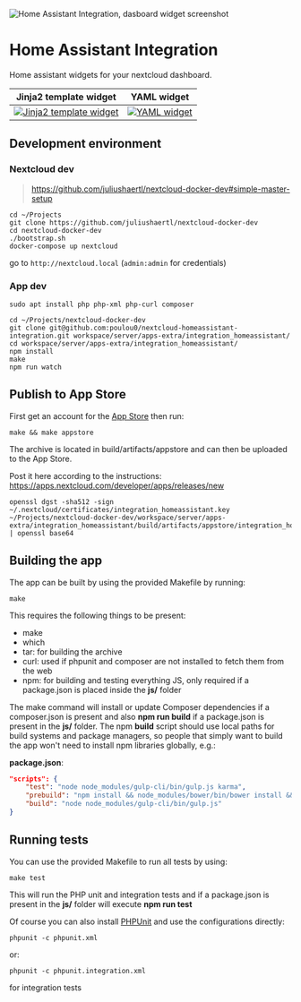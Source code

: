 <!--
SPDX-FileCopyrightText: Poulou <poulou.0@gmail.com>
SPDX-License-Identifier: CC0-1.0
-->

![Home Assistant Integration, dasboard widget screenshot](img/screenshot2.jpg)

# Home Assistant Integration
Home assistant widgets for your nextcloud dashboard.

| Jinja2 template widget                                                                   | YAML widget                                                               |
| ---------------------------------------------------------------------------------------- | ------------------------------------------------------------------------- |
| [![Jinja2 template widget](img/template_widget-video.jpg)](https://youtu.be/XE_LRTAfVjA) | [![YAML widget](img/yaml_widget-video.jpg)](https://youtu.be/PjWH53rqYe8) |

## Development environment

### Nextcloud dev
> https://github.com/juliushaertl/nextcloud-docker-dev#simple-master-setup
```shell
cd ~/Projects
git clone https://github.com/juliushaertl/nextcloud-docker-dev
cd nextcloud-docker-dev
./bootstrap.sh
docker-compose up nextcloud
```
go to `http://nextcloud.local` (`admin:admin` for credentials)
### App dev

```shell
sudo apt install php php-xml php-curl composer
```
```shell
cd ~/Projects/nextcloud-docker-dev
git clone git@github.com:poulou0/nextcloud-homeassistant-integration.git workspace/server/apps-extra/integration_homeassistant/
cd workspace/server/apps-extra/integration_homeassistant/
npm install
make
npm run watch
```

## Publish to App Store

First get an account for the [App Store](http://apps.nextcloud.com/) then run:

    make && make appstore

The archive is located in build/artifacts/appstore and can then be uploaded to the App Store.

Post it here according to the instructions: https://apps.nextcloud.com/developer/apps/releases/new

```shell
openssl dgst -sha512 -sign ~/.nextcloud/certificates/integration_homeassistant.key ~/Projects/nextcloud-docker-dev/workspace/server/apps-extra/integration_homeassistant/build/artifacts/appstore/integration_homeassistant.tar.gz | openssl base64
```

## Building the app

The app can be built by using the provided Makefile by running:

    make

This requires the following things to be present:
* make
* which
* tar: for building the archive
* curl: used if phpunit and composer are not installed to fetch them from the web
* npm: for building and testing everything JS, only required if a package.json is placed inside the **js/** folder

The make command will install or update Composer dependencies if a composer.json is present and also **npm run build** if a package.json is present in the **js/** folder. The npm **build** script should use local paths for build systems and package managers, so people that simply want to build the app won't need to install npm libraries globally, e.g.:

**package.json**:
```json
"scripts": {
    "test": "node node_modules/gulp-cli/bin/gulp.js karma",
    "prebuild": "npm install && node_modules/bower/bin/bower install && node_modules/bower/bin/bower update",
    "build": "node node_modules/gulp-cli/bin/gulp.js"
}
```

## Running tests
You can use the provided Makefile to run all tests by using:

    make test

This will run the PHP unit and integration tests and if a package.json is present in the **js/** folder will execute **npm run test**

Of course you can also install [PHPUnit](http://phpunit.de/getting-started.html) and use the configurations directly:

    phpunit -c phpunit.xml

or:

    phpunit -c phpunit.integration.xml

for integration tests
